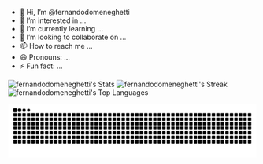 - 👋 Hi, I’m @fernandodomeneghetti
- 👀 I’m interested in ...
- 🌱 I’m currently learning ...
- 💞️ I’m looking to collaborate on ...
- 📫 How to reach me ...
- 😄 Pronouns: ...
- ⚡ Fun fact: ...

<!---
fernandodomeneghetti/fernandodomeneghetti is a ✨ special ✨ repository because its `README.md` (this file) appears on your GitHub profile.
You can click the Preview link to take a look at your changes.


![Anurag's GitHub stats](https://github-readme-stats.vercel.app/api?username=fernandodomeneghetti&theme=dark&show_icons=true)
--->

![fernandodomeneghetti's Stats](https://github-readme-stats.vercel.app/api?username=fernandodomeneghetti&theme=dark&show_icons=true&hide_border=false&count_private=true)
![fernandodomeneghetti's Streak](https://github-readme-streak-stats.herokuapp.com/?user=fernandodomeneghetti&theme=dark&hide_border=false)
![fernandodomeneghetti's Top Languages](https://github-readme-stats.vercel.app/api/top-langs/?username=fernandodomeneghetti&theme=dark&show_icons=true&hide_border=false&layout=compact)


<picture>
  <source media="(prefers-color-scheme: dark)" srcset="https://raw.githubusercontent.com/fernandodomeneghetti/fernandodomeneghetti/output/github-contribution-grid-snake-dark.svg">
  <source media="(prefers-color-scheme: light)" srcset="https://raw.githubusercontent.com/fernandodomeneghetti/fernandodomeneghetti/output/github-contribution-grid-snake.svg">
  <img alt="github contribution grid snake animation" src="https://raw.githubusercontent.com/fernandodomeneghetti/fernandodomeneghetti/output/github-contribution-grid-snake.svg">
</picture>


<!--
usando background white:
(url)![Snake animation](https://github.com/fernandodomeneghetti/fernandodomeneghetti/blob/output/github-contribution-grid-snake.svg) 
-->
